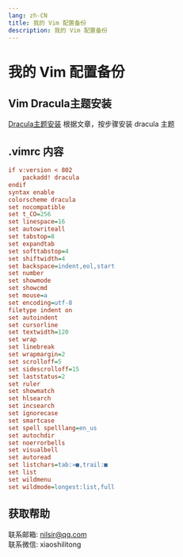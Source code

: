 ```yaml
---
lang: zh-CN
title: 我的 Vim 配置备份
description: 我的 Vim 配置备份
---
```


# 我的 Vim 配置备份

## Vim Dracula主题安装
[Dracula主题安装](https://draculatheme.com/vim)
根据文章，按步骤安装 dracula 主题

## .vimrc 内容
```ini
if v:version < 802
    packadd! dracula
endif
syntax enable
colorscheme dracula
set nocompatible
set t_CO=256
set linespace=16
set autowriteall
set tabstop=8
set expandtab
set softtabstop=4
set shiftwidth=4
set backspace=indent,eol,start
set number
set showmode
set showcmd
set mouse=a
set encoding=utf-8
filetype indent on
set autoindent
set cursorline
set textwidth=120
set wrap
set linebreak
set wrapmargin=2
set scrolloff=5
set sidescrolloff=15
set laststatus=2
set ruler
set showmatch
set hlsearch
set incsearch
set ignorecase
set smartcase
set spell spelllang=en_us
set autochdir
set noerrorbells
set visualbell
set autoread
set listchars=tab:»■,trail:■
set list
set wildmenu
set wildmode=longest:list,full

```

## 获取帮助

联系邮箱: nilsir@qq.com<br>
联系微信: xiaoshilitong
